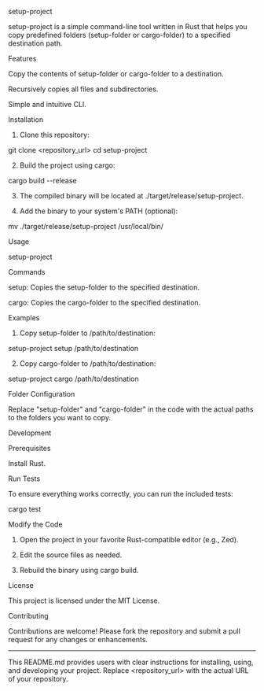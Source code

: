 setup-project

setup-project is a simple command-line tool written in Rust that helps you copy predefined folders (setup-folder or cargo-folder) to a specified destination path.

Features

Copy the contents of setup-folder or cargo-folder to a destination.

Recursively copies all files and subdirectories.

Simple and intuitive CLI.


Installation

1. Clone this repository:

git clone <repository_url>
cd setup-project


2. Build the project using cargo:

cargo build --release


3. The compiled binary will be located at ./target/release/setup-project.


4. Add the binary to your system's PATH (optional):

mv ./target/release/setup-project /usr/local/bin/



Usage

setup-project <command> <destination>

Commands

setup: Copies the setup-folder to the specified destination.

cargo: Copies the cargo-folder to the specified destination.


Examples

1. Copy setup-folder to /path/to/destination:

setup-project setup /path/to/destination


2. Copy cargo-folder to /path/to/destination:

setup-project cargo /path/to/destination



Folder Configuration

Replace "setup-folder" and "cargo-folder" in the code with the actual paths to the folders you want to copy.


Development

Prerequisites

Install Rust.


Run Tests

To ensure everything works correctly, you can run the included tests:

cargo test

Modify the Code

1. Open the project in your favorite Rust-compatible editor (e.g., Zed).


2. Edit the source files as needed.


3. Rebuild the binary using cargo build.



License

This project is licensed under the MIT License.

Contributing

Contributions are welcome! Please fork the repository and submit a pull request for any changes or enhancements.


---

This README.md provides users with clear instructions for installing, using, and developing your project. Replace <repository_url> with the actual URL of your repository.

